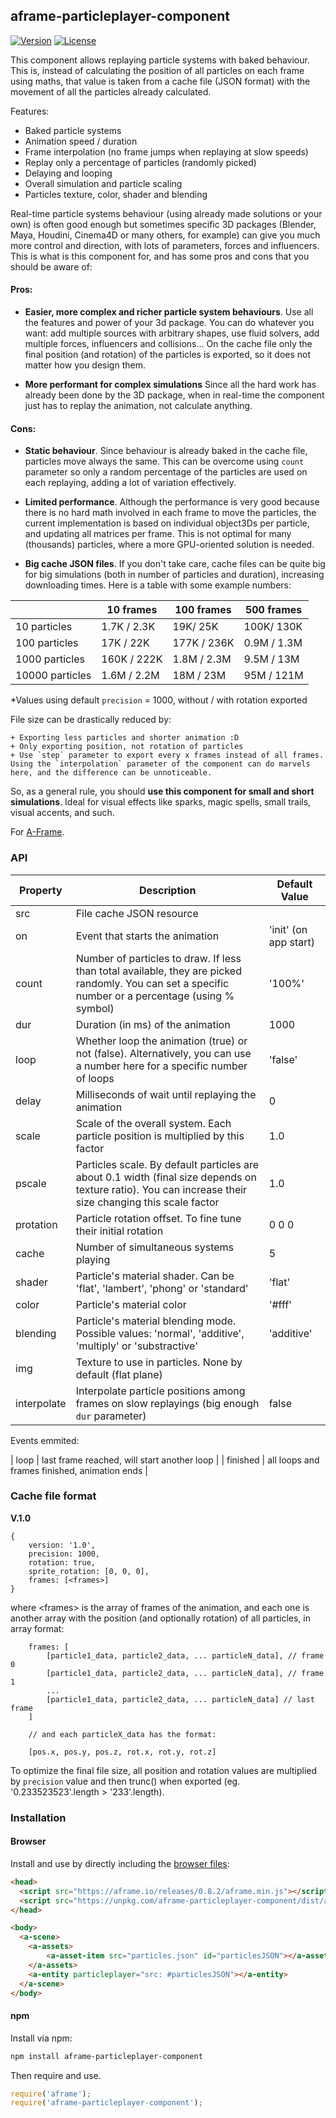 ## aframe-particleplayer-component

[![Version](http://img.shields.io/npm/v/aframe-particleplayer-component.svg?style=flat-square)](https://npmjs.org/package/aframe-particleplayer-component)
[![License](http://img.shields.io/npm/l/aframe-particleplayer-component.svg?style=flat-square)](https://npmjs.org/package/aframe-particleplayer-component)

This component allows replaying particle systems with baked behaviour. This is, instead of calculating the position of all particles on each frame using maths, that value is taken from a cache file (JSON format) with the movement of all the particles already calculated.

Features:
* Baked particle systems
* Animation speed / duration
* Frame interpolation (no frame jumps when replaying at slow speeds)
* Replay only a percentage of particles (randomly picked)
* Delaying and looping
* Overall simulation and particle scaling
* Particles texture, color, shader and blending


Real-time particle systems behaviour (using already made solutions or your own) is often good enough but sometimes specific 3D packages (Blender, Maya, Houdini, Cinema4D or many others, for example) can give you much more control and direction, with lots of parameters, forces and influencers. This is what is this component for, and has some pros and cons that you should be aware of:

#### Pros:

* **Easier, more complex and richer particle system behaviours**. Use all the features and power of your 3d package. You can do whatever you want: add multiple sources with arbitrary shapes, use fluid solvers, add multiple forces, influencers and collisions... On the cache file only the final position (and rotation) of the particles is exported, so it does not matter how you design them.

* **More performant for complex simulations** Since all the hard work has already been done by the 3D package, when in real-time the component just has to replay the animation, not calculate anything.

#### Cons:

* **Static behaviour**. Since behaviour is already baked in the cache file, particles move always the same. This can be overcome using `count` parameter so only a random percentage of the particles are used on each replaying, adding a lot of variation effectively.

* **Limited performance**. Although the performance is very good because there is no hard math involved in each frame to move the particles, the current implementation is based on individual object3Ds per particle, and updating all matrices per frame. This is not optimal for many (thousands) particles, where a more GPU-oriented solution is needed.

* **Big cache JSON files**. If you don't take care, cache files can be quite big for big simulations (both in number of particles and duration), increasing downloading times. Here is a table with some example numbers:

|                | 10 frames   | 100 frames  | 500 frames  |
|----------------|-------------|-------------|-------------|
| 10 particles   | 1.7K / 2.3K | 19K/ 25K    |  100K/ 130K |
| 100 particles  | 17K / 22K   | 177K / 236K | 0.9M / 1.3M |
| 1000 particles | 160K / 222K | 1.8M / 2.3M | 9.5M / 13M  |
| 10000 particles| 1.6M / 2.2M | 18M / 23M   | 95M / 121M  |

\*Values using default `precision` = 1000, without / with rotation exported

File size can be drastically reduced by:

	+ Exporting less particles and shorter animation :D
	+ Only exporting position, not rotation of particles
	+ Use `step` parameter to export every x frames instead of all frames. Using the `interpolation` parameter of the component can do marvels here, and the difference can be unnoticeable.

So, as a general rule, you should **use this component for small and short simulations**. Ideal for visual effects like sparks, magic spells, small trails, visual accents, and such.


For [A-Frame](https://aframe.io).
 
### API

| Property     | Description | Default Value |
| --------     | ----------- | ------------- |
| src	         | File cache JSON resource  |   |
| on	         | Event that starts the animation  | 'init' (on app start)  |
| count	       | Number of particles to draw. If less than total available, they are picked randomly. You can set a specific number or a percentage (using % symbol)  | '100%'  |
| dur	         | Duration (in ms) of the animation | 1000  |
| loop	       | Whether loop the animation (true) or not (false). Alternatively, you can use a number here for a specific number of loops    | 'false'  |
| delay	       | Milliseconds of wait until replaying the animation  | 0  |
| scale	       | Scale of the overall system. Each particle position is multiplied by this factor  | 1.0  |
| pscale	     | Particles scale. By default particles are about 0.1 width (final size depends on texture ratio). You can increase their size changing this scale factor  | 1.0  |
| protation	   | Particle rotation offset. To fine tune their initial rotation  | 0 0 0  |
| cache	       | Number of simultaneous systems playing | 5 |
| shader	     | Particle's material shader. Can be 'flat', 'lambert', 'phong' or 'standard'  | 'flat'  |
| color	       | Particle's material color  | '#fff'  |
| blending	   | Particle's material blending mode. Possible values: 'normal', 'additive', 'multiply' or 'substractive'  | 'additive'  |
| img	         | Texture to use in particles. None by default (flat plane)  |   |
| interpolate	 | Interpolate particle positions among frames on slow replayings (big enough `dur` parameter) | false  |

Events emmited:

| loop | last frame reached, will start another loop |
| finished | all loops and frames finished, animation ends |


### Cache file format

**V.1.0**

```
{
	version: '1.0',
	precision: 1000,
	rotation: true,
	sprite_rotation: [0, 0, 0],
	frames: [<frames>]
}
```

where &lt;frames&gt; is the array of frames of the animation, and each one is another array with the position (and optionally rotation) of all particles, in array format:

```
	frames: [
		[particle1_data, particle2_data, ... particleN_data], // frame 0
		[particle1_data, particle2_data, ... particleN_data], // frame 1
		...
		[particle1_data, particle2_data, ... particleN_data] // last frame
	]

	// and each particleX_data has the format:

	[pos.x, pos.y, pos.z, rot.x, rot.y, rot.z]
```

To optimize the final file size, all position and rotation values are multiplied by `precision` value and then trunc() when exported (eg. '0.233523523'.length > '233'.length).

### Installation

#### Browser

Install and use by directly including the [browser files](dist):

```html
<head>
  <script src="https://aframe.io/releases/0.8.2/aframe.min.js"></script>
  <script src="https://unpkg.com/aframe-particleplayer-component/dist/aframe-particleplayer-component.min.js"></script>
</head>

<body>
  <a-scene>
  	<a-assets>
  		<a-asset-item src="particles.json" id="particlesJSON"></a-asset-item>
  	</a-assets>
    <a-entity particleplayer="src: #particlesJSON"></a-entity>
  </a-scene>
</body>
```

#### npm

Install via npm:

```bash
npm install aframe-particleplayer-component
```

Then require and use.

```js
require('aframe');
require('aframe-particleplayer-component');
```
